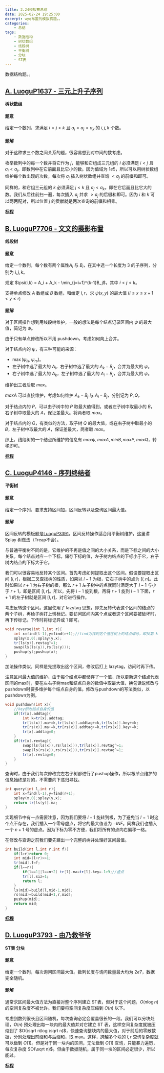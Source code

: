 ```yaml
---
title: 2.24模拟赛总结
date: 2025-02-24 19:25:00
excerpt: wyq布置的模拟赛题。。
categories: 
    - 总结
tags: 
    - 数据结构
    - 树状数组
    - 线段树
    - 平衡树
    - 分块
    - ST表
---
```

数据结构题。。

## [A. LuoguP1637 - 三元上升子序列](https://www.luogu.com.cn/problem/P1637)
**树状数组**
#### 题意
给定一个数列，求满足 $i<j<k$ 且 $a_i<a_j<a_k$ 的 $i,j,k$ 个数。
#### 题解
对于这种求三个数之间关系的题，很容易想到对中间的数考虑。

枚举数列中的每一个数并将它作为 $j$，能够和它组成三元组的 $i$ 必须满足 $i<j$ 且 $a_i<a_j$，即数列中在它前面且比它小的数。因为值域为 $1e5$，所以可以用树状数组维护每个数出现的次数，每次将 $a_j$ 插入树状数组并查询 $<a_j$ 的前缀和即可。

同样的，和它组三元组的 $k$ 必须满足 $j<k$ 且 $a_j<a_k$，即在它后面且比它大的数。我们从后往前扫一遍，每次插入 $a_j$ 并求 $>a_j$ 的后缀和即可。因为 $i$ 和 $k$ 可以两两配对，所以位置 $j$ 的贡献就是两次查询的前缀和相乘。

**[标程](https://yumomeow.github.io/2025/02/24/std/#LuoguP1637)**

## [B. LuoguP7706 - 文文的摄影布置](https://www.luogu.com.cn/problem/P7706)
**线段树**
#### 题意
给定一个数列，每个数有两个属性$A_i$ 与 $B_i$，在其中选一个长度为 $3$ 的子序列，分别为 $i,j,k$。

规定 $\psi(i,k) = A_i + A_k - \min_{j=i+1}^{k-1}B_j$，其中 $i<j<k$。

支持单点修改 $A$ 数组或 $B$ 数组，和给定 $l,r$，求 $\psi(x,y)$ 的最大值 $(l\le x\le x+1<y\le r)$

#### 题解
对于区间操作想到用线段树维护，一般的想法是每个结点记录区间内 $\psi$ 的最大值，简记为 $\psi$。

由于只有单点修改所以不用 pushdown，考虑如何向上合并。

对于结点内的 $\psi$，有三种可能的来源：
- $\max(\psi_{ls},\psi_{rs})$。
- 左子树中选了最大的 $A_i$，右子树中选了最大的 $A_k-B_j$，合并为最大的 $\psi$。
- 右子树中选了最大的 $A_k$，左子树中选了最大的 $A_i-B_j$，合并为最大的 $\psi$。

维护出三者后取 $max$。

$maxA$ 可以直接维护，考虑如何维护 $A_k-B_j$ 与 $A_i-B_j$，分别记为 $P,Q$。

对于结点内的 $P$，可以由子树中的 $P$ 取最大值得到，或者左子树中取最小的 $B$，右子树中取最大的 $A$，保证差最大。将两者取 $max$。

对于结点内的 $Q$，有类似的方法，取子树 $Q$ 的最大值，或在右子树中取最小的 $B$，左子树中取最大的 $A$，保证差最大，两者取 $max$。

综上，线段树的一个结点所维护的信息有 $max\psi,maxA,minB,maxP,maxQ$，转移即可。

**[标程](https://yumomeow.github.io/2025/02/24/std/#LuoguP7706)**

## [C. LuoguP4146 - 序列终结者](https://www.luogu.com.cn/problem/P4146)
**平衡树**
#### 题意
给定一个序列，要求支持区间加，区间反转以及查询区间最大值。
#### 题解
区间反转的模板题是[LuoguP3391](https://www.luogu.com.cn/problem/P3391)。区间反转操作适合用平衡树维护，这里讲 Splay 树做法（Treap不会）。

与普通平衡树不同的是，它维护的不再是值之间的大小关系，而是下标之间的大小关系。每个结点对应一个下标，储存下标的值，左子树内结点的下标小于它，右子树内结点的下标大于它。

我们可以很容易地反转某个区间。首先考虑如何提取出这个区间。假设要提取出区间 $[l,r]$，根据二叉查找树的性质，如果以 $l-1$ 为根，它右子树中的点为 $[l,n]$。此时如果以 $r+1$ 为右子树的根，那么 $r+1$ 左子树中的点就同时满足大于 $l-1$ 与小于 $r+1$，即是区间 $[l,r]$。所以，先将 $l-1$ 旋到根，再将 $r+1$ 旋到 $l-1$ 下面，$r+1$ 的左子树就是区间 $[l,r]$，对它进行操作。

考虑反转这个区间。这里使用了 lazytag 思想，即先反转代表这个区间的结点的两个子树，再给子树打上懒标记。要访问区间内某个点或者这个区间要被破坏时，再下传标记。下传时将标记异或 $1$ 即可。
```cpp
void reverse(int l,int r){
	int x=find(l-1),y=find(r+1);//find为找到这个值在树上的结点编号，即找第 k 小值。
	splay(x,0);splay(y,x);
	tr[ls(y)].revtag^=1;
	swap(ls(ls(y)),rs(ls(y)));
	pushup(y);pushup(x);
}
```

加法操作类似，同样是先提取出这个区间，修改后打上 lazytag，访问时再下传。

注意区间最大值的维护，由于每个结点中都储存了一个值，所以更新这个结点代表区间的max时，要在左右子树max和结点自身的数值中取最大值，换句话说修改与pushdown时要多维护每个结点自身的值。修改与pushdown的写法类似，以pushdown为例。
```cpp
void pushdown(int x){
    //key即为结点自身的值
	if(tr[x].addtag){
		int k=tr[x].addtag;
		tr[ls(x)].ma+=k,tr[ls(x)].addtag+=k,tr[ls(x)].key+=k;
		tr[rs(x)].ma+=k,tr[rs(x)].addtag+=k,tr[rs(x)].key+=k;
		tr[x].addtag=0;
	}
	if(tr[x].revtag){
		swap(ls(ls(x)),rs(ls(x))),tr[ls(x)].revtag^=1;
		swap(ls(rs(x)),rs(rs(x))),tr[rs(x)].revtag^=1;
		tr[x].revtag=0;		
	}
}
```
查询时，由于我们每次修改完左右子树都进行了pushup操作，所以根节点维护的信息始终是对的，不需要向下递归寻找。
```cpp
int query(int l,int r){
	int x=find(l-1),y=find(r+1);
	splay(x,0);splay(y,x);
	return tr[ls(y)].ma;	
}
```
实现细节中有一点需要注意，因为我们要将 $l-1$ 旋转到根，为了避免当 $l=1$ 时这个点不存在，我们插入一个零号虚点，将它的最大值设为 $-INF$。同样我们也插入一个 $n+1$ 号的虚点。因为下标为零不方便，我们将所有的点向右偏移一格。

在修改与查询之前我们要先建出一个完整的树并处理好区间最值。
```cpp
int build(int l,int r,int f){
	if(l>r)return 0;
	int mid=(l+r)>>1;
	tr[mid].f=f;
	if(l==r){
		if(l==1||l==n+2) tr[l].ma=tr[l].key=-1e9;//虚点
		tr[l].siz=1;
		return l;
	}
	ls(mid)=build(l,mid-1,mid);
	rs(mid)=build(mid+1,r,mid);
	pushup(mid);
	return mid;
}
```
**[标程](https://yumomeow.github.io/2025/02/24/std/#LuoguP4146)**

## [D. LuoguP3793 - 由乃救爷爷](https://www.luogu.com.cn/problem/P3793)
**ST表 分块**
#### 题意
给定一个数列，每次询问区间最大值。数列长度与询问数量最大均为 $2e7$，数据完全随机。
#### 题解
通常求区间最大值方法为直接对整个序列建立 ST表，但对于这个问题，$O(n\log n)$ 的空间复杂度不被允许。我们要将空间复杂度压缩到 $O(n)$ 以下。

考虑到数列很长且区间随机，每次查询必定会覆盖很长的一段。我们可以分块处理，$O(n)$ 预处理出每一块内的最大值并对它建立 ST 表，这样空间复杂度就被压缩到了 $O(\sqrt n\log \sqrt n)$，快速查询整块内的最大值，对于前后的零散数据，分别处理出前缀和与后缀和，取 max。这样，跨越多个块的 $l,r$ 查询复杂度就可以做到 $O(1)$。但是对于同一块内的区间，无法做到 $O(1)$ 查询，只能暴力遍历，每次复杂度 $O(\sqrt n)$。但由于数据随机，属于同一块的区间必定很少，所以能过。

**[标程](https://yumomeow.github.io/2025/02/24/std/#LuoguP3793)**